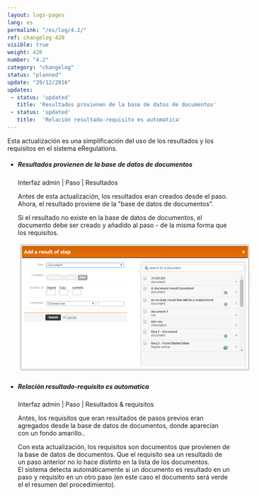 ```yaml
---
layout: logs-pages
lang: es
permalink: "/es/log/4.2/"
ref: changelog-420
visible: true
weight: 420
number: "4.2"
category: "changelog"
status: "planned"
update: "29/12/2016"
updates:
 - status: 'updated'
   title: 'Resultados provienen de la base de datos de documentos'
 - status: 'updated'
   title:  'Relación resultado-requisito es automatica'
---
```


<p class="alert alert-warning">Esta actualización es una simplificación del uso de los resultados y los requisitos en el sistema eRegulations.</p>

<ul class="list-view">

  <li>
    <h5>Resultados provienen de la base de datos de documentos</h5>
    <p class="meta-data">Interfaz admin | Paso | Resultados</p>
	<p>Antes de esta actualización, los resultados eran creados desde el paso. Ahora, el resultado proviene de la "base de datos de documentos”.</p>
	<p>Si el resultado no existe en la base de datos de documentos, el documento debe ser creado y añadido al paso - de la misma forma que los requisitos.</p>
	<a class="item" href="/images/log/add-result-after.png"><img src="/images/log/add-result-after.png" style="max-width: 530px;"></a>
  </li>

  <li>
    <h5>Relación resultado-requisito es automatica</h5>
    <p class="meta-data">Interfaz admin | Paso | Resultados & requisitos</p>
    <p>Antes, los requisitos que eran resultados de pasos previos eran agregados desde la base de datos de documentos, donde aparecían con un fondo amarillo..</p>
    <p>Con esta actualización, los requisitos son documentos que provienen de la base de datos de documentos. Que el requisito sea un resultado de un paso anterior no lo hace distinto en la lista de los documentos.<br>El sistema detecta automáticamente si un documento es resultado en un paso y requisito en un otro paso (en este caso el documento será verde el el resumen del procedimiento).</p>
  </li>

</ul>
